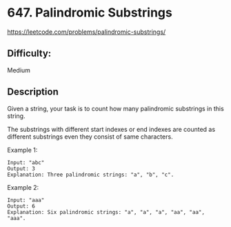 # 647. Palindromic Substrings

https://leetcode.com/problems/palindromic-substrings/

## Difficulty:

Medium

## Description

Given a string, your task is to count how many palindromic substrings in this string.

The substrings with different start indexes or end indexes are counted as different 
substrings even they consist of same characters.

Example 1:
```
Input: "abc"
Output: 3
Explanation: Three palindromic strings: "a", "b", "c".
``` 

Example 2:
```
Input: "aaa"
Output: 6
Explanation: Six palindromic strings: "a", "a", "a", "aa", "aa", "aaa".
```
